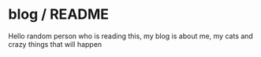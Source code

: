 # blog / README

Hello random person who is reading this, my blog is about me, my cats and crazy things that will happen
